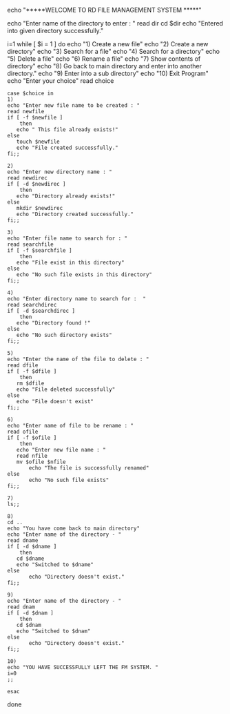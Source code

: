 echo "*****WELCOME TO RD FILE MANAGEMENT SYSTEM *****"

echo "Enter name of the directory to enter : "
read dir
cd $dir
echo "Entered into given directory successfully."


i=1
while [ $i = 1 ]
   do
	echo "1) Create a new file"
	echo "2) Create a new directory"
	echo "3) Search for a file"
	echo "4) Search for a directory"
	echo "5) Delete a file"
	echo "6) Rename a file"
	echo "7) Show contents of directory"
	echo "8) Go back to main directory and enter into another directory."
	echo "9) Enter into a sub directory"
	echo "10) Exit Program"
	echo "Enter your choice"
	read choice

	case $choice in 
	1)
	echo "Enter new file name to be created : "
	read newfile
	if [ -f $newfile ]
       	then
	   echo " This file already exists!"
	else 
	   touch $newfile
	   echo "File created successfully."
   	fi;;
   	
   	2)
	echo "Enter new directory name : "
	read newdirec
	if [ -d $newdirec ]
       	then
	   echo "Directory already exists!"
	else 
	   mkdir $newdirec
	   echo "Directory created successfully."
   	fi;;

	3) 
	echo "Enter file name to search for : "
	read searchfile
	if [ -f $searchfile ]
       	then
	   echo "File exist in this directory"
	else 
	   echo "No such file exists in this directory"
	fi;;
	
	4) 
	echo "Enter directory name to search for :  "
	read searchdirec
	if [ -d $searchdirec ]
       	then
	   echo "Directory found !"
	else 
	   echo "No such directory exists"
	fi;;

	5) 
	echo "Enter the name of the file to delete : "
	read dfile
	if [ -f $dfile ]
       	then 
	   rm $dfile
	   echo "File deleted successfully"
	else 
	   echo "File doesn't exist"
	fi;;
	
	6) 
	echo "Enter name of file to be rename : "
	read ofile
	if [ -f $ofile ]
       	then
	   echo "Enter new file name : "
   	   read nfile 
	   mv $ofile $nfile 
    	   echo "The file is successfully renamed"
	else 
    	   echo "No such file exists"
	fi;;

	7)
	ls;;

	8) 
	cd ..
	echo "You have come back to main directory"
	echo "Enter name of the directory - "
	read dname
	if [ -d $dname ]
       	then 
	   cd $dname
   	   echo "Switched to $dname"
	else 
     	   echo "Directory doesn't exist."
	fi;;
	
	9) 
	echo "Enter name of the directory - "
	read dnam
	if [ -d $dnam ]
       	then 
	   cd $dnam
   	   echo "Switched to $dnam"
	else 
     	   echo "Directory doesn't exist."
	fi;;

	10) 
	echo "YOU HAVE SUCCESSFULLY LEFT THE FM SYSTEM. "
	i=0
	;;

	esac

done

    
